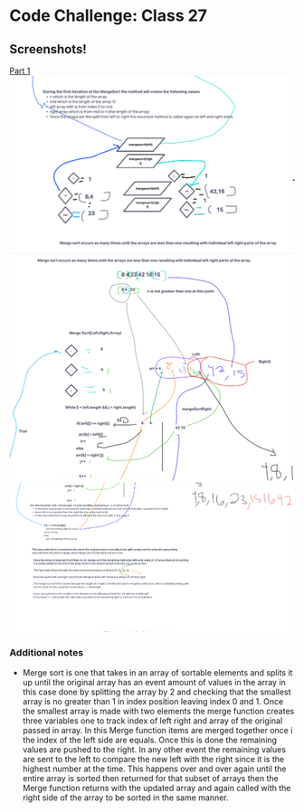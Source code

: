# Code Challenge: Class 27

## Screenshots!

[Part 1](<screenshotsSort/Screenshot 2023-08-15 at 5.36.22 PM.png>)
![Part 2](<screenshotsSort/Screenshot 2023-08-15 at 5.36.38 PM.png>)
![Part 3](<screenshotsSort/Screenshot 2023-08-15 at 5.36.57 PM.png>)
![Part 4](<screenshotsSort/Screenshot 2023-08-15 at 5.37.18 PM.png>)

### Additional notes

- Merge sort is one that takes in an array of sortable elements and splits it up until the original array has an event amount of values in the array in this case done by splitting the array by 2 and checking that the smallest array is no greater than 1 in index position leaving index 0 and 1. Once the smallest array is made with two elements the merge function creates three variables one to track index of left right and array of the original passed in array. In this Merge function items are merged together once i the index of the left side are equals. Once this is done the remaining values are pushed to the right. In any other event the remaining values are sent to the left to compare the new left with the right since it is the highest number at the time. This happens over and over again until the entire array is sorted then returned for that subset of arrays then the Merge function returns with the updated array and again called with the right side of the array to be sorted in the same manner. 